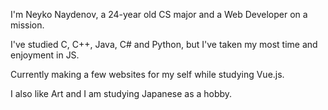 I'm Neyko Naydenov, a 24-year old CS major and a Web Developer on a mission.

I've studied C, C++, Java, C# and Python, but I've taken my most time and enjoyment in JS.

Currently making a few websites for my self while studying Vue.js.

I also like Art and I am studying Japanese as a hobby.

